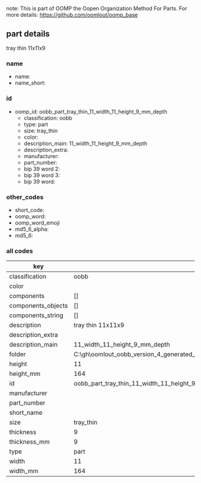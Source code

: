 #   

note: This is part of OOMP the Oopen Organization Method For Parts. For more details: https://github.com/oomlout/oomp_base

##  part details



tray thin 11x11x9

### name
* name: 
* name_short: 
### id
* oomp_id: oobb_part_tray_thin_11_width_11_height_9_mm_depth
  * classification: oobb
  * type: part
  * size: tray_thin
  * color: 
  * description_main: 11_width_11_height_9_mm_depth
  * description_extra: 
  * manufacturer: 
  * part_number: 
  * bip 39 word 2: 
  * bip 39 word 3: 
  * bip 39 word: 

### other_codes
* short_code: 
* oomp_word: 
* oomp_word_emoji 
* md5_6_alpha: 
* md5_6: 









### all codes 
| key | value |  
| --- | --- |  
| classification | oobb |  
| color |  |  
| components | [] |  
| components_objects | [] |  
| components_string | [] |  
| description | tray thin 11x11x9 |  
| description_extra |  |  
| description_main | 11_width_11_height_9_mm_depth |  
| folder | C:\gh\oomlout_oobb_version_4_generated_parts\things\oobb_part_tray_thin_11_width_11_height_9_mm_depth |  
| height | 11 |  
| height_mm | 164 |  
| id | oobb_part_tray_thin_11_width_11_height_9_mm_depth |  
| manufacturer |  |  
| part_number |  |  
| short_name |  |  
| size | tray_thin |  
| thickness | 9 |  
| thickness_mm | 9 |  
| type | part |  
| width | 11 |  
| width_mm | 164 |  
